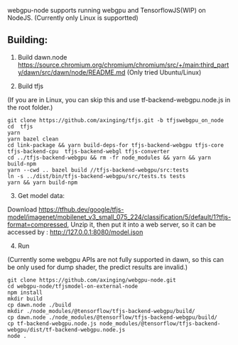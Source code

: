 webgpu-node supports running webgpu and TensorflowJS(WIP) on NodeJS.
(Currently only Linux is supportted)
## Building: 
1. Build dawn.node
https://source.chromium.org/chromium/chromium/src/+/main:third_party/dawn/src/dawn/node/README.md
(Only tried Ubuntu/Linux)

2. Build tfjs

(If you are in Linux, you can skip this and use tf-backend-webgpu.node.js in the root folder.)
```
git clone https://github.com/axinging/tfjs.git -b tfjswebgpu_on_node
cd  tfjs
yarn
yarn bazel clean
cd link-package && yarn build-deps-for tfjs-backend-webgpu tfjs-core tfjs-backend-cpu  tfjs-backend-webgl tfjs-converter
cd ../tfjs-backend-webgpu && rm -fr node_modules && yarn && yarn build-npm
yarn --cwd .. bazel build //tfjs-backend-webgpu/src:tests
ln -s ../dist/bin/tfjs-backend-webgpu/src/tests.ts tests
yarn && yarn build-npm
```

3. Get model data:

Download https://tfhub.dev/google/tfjs-model/imagenet/mobilenet_v3_small_075_224/classification/5/default/1?tfjs-format=compressed, 
Unzip it, then put it into a web server, so it can be accessed by : http://127.0.0.1:8080/model.json


4. Run

(Currently some webgpu APIs are not fully supported in dawn, so this can be only used for dump shader, the predict results are invalid.)
```
git clone https://github.com/axinging/webgpu-node.git
cd webgpu-node/tfjsmodel-on-external-node
npm install
mkdir build
cp dawn.node ./build
mkdir ./node_modules/@tensorflow/tfjs-backend-webgpu/build/
cp dawn.node ./node_modules/@tensorflow/tfjs-backend-webgpu/build/
cp tf-backend-webgpu.node.js node_modules/@tensorflow/tfjs-backend-webgpu/dist/tf-backend-webgpu.node.js 
node .
```
